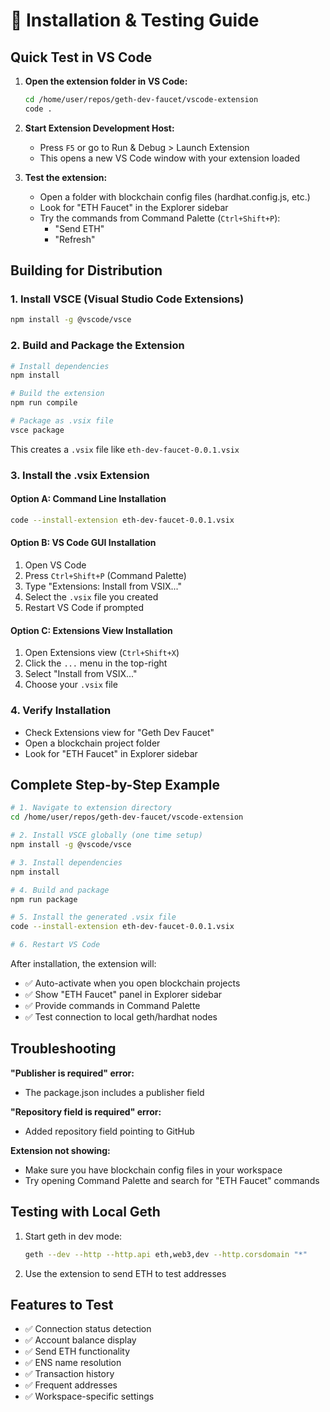 # 🚀 Installation & Testing Guide

## Quick Test in VS Code

1. **Open the extension folder in VS Code:**
   ```bash
   cd /home/user/repos/geth-dev-faucet/vscode-extension
   code .
   ```

2. **Start Extension Development Host:**
   - Press `F5` or go to Run & Debug > Launch Extension
   - This opens a new VS Code window with your extension loaded

3. **Test the extension:**
   - Open a folder with blockchain config files (hardhat.config.js, etc.)
   - Look for "ETH Faucet" in the Explorer sidebar
   - Try the commands from Command Palette (`Ctrl+Shift+P`):
     - "Send ETH"
     - "Refresh"

## Building for Distribution

### 1. Install VSCE (Visual Studio Code Extensions)
```bash
npm install -g @vscode/vsce
```

### 2. Build and Package the Extension
```bash
# Install dependencies
npm install

# Build the extension
npm run compile

# Package as .vsix file
vsce package
```

This creates a `.vsix` file like `eth-dev-faucet-0.0.1.vsix`

### 3. Install the .vsix Extension

#### Option A: Command Line Installation
```bash
code --install-extension eth-dev-faucet-0.0.1.vsix
```

#### Option B: VS Code GUI Installation
1. Open VS Code
2. Press `Ctrl+Shift+P` (Command Palette)
3. Type "Extensions: Install from VSIX..."
4. Select the `.vsix` file you created
5. Restart VS Code if prompted

#### Option C: Extensions View Installation
1. Open Extensions view (`Ctrl+Shift+X`)
2. Click the `...` menu in the top-right
3. Select "Install from VSIX..."
4. Choose your `.vsix` file

### 4. Verify Installation
- Check Extensions view for "Geth Dev Faucet"
- Open a blockchain project folder
- Look for "ETH Faucet" in Explorer sidebar

## Complete Step-by-Step Example

```bash
# 1. Navigate to extension directory
cd /home/user/repos/geth-dev-faucet/vscode-extension

# 2. Install VSCE globally (one time setup)
npm install -g @vscode/vsce

# 3. Install dependencies
npm install

# 4. Build and package
npm run package

# 5. Install the generated .vsix file
code --install-extension eth-dev-faucet-0.0.1.vsix

# 6. Restart VS Code
```

After installation, the extension will:
- ✅ Auto-activate when you open blockchain projects
- ✅ Show "ETH Faucet" panel in Explorer sidebar
- ✅ Provide commands in Command Palette
- ✅ Test connection to local geth/hardhat nodes

## Troubleshooting

**"Publisher is required" error:**
- The package.json includes a publisher field

**"Repository field is required" error:**
- Added repository field pointing to GitHub

**Extension not showing:**
- Make sure you have blockchain config files in your workspace
- Try opening Command Palette and search for "ETH Faucet" commands

## Testing with Local Geth

1. Start geth in dev mode:
   ```bash
   geth --dev --http --http.api eth,web3,dev --http.corsdomain "*"
   ```

2. Use the extension to send ETH to test addresses

## Features to Test

- ✅ Connection status detection
- ✅ Account balance display  
- ✅ Send ETH functionality
- ✅ ENS name resolution
- ✅ Transaction history
- ✅ Frequent addresses
- ✅ Workspace-specific settings